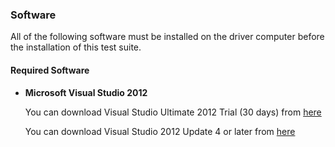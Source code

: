 ### <a name="4.6"/>Software
 
 All of the following software must be installed on the driver computer before the installation of this test suite. 
 
#### Required Software

* __Microsoft Visual Studio 2012__
 
    You can download Visual Studio Ultimate 2012 Trial (30 days) from [here](http://www.microsoft.com/en-us/download/details.aspx?id=30678)
  
    You can download Visual Studio 2012 Update 4 or later from [here](http://www.microsoft.com/en-us/download/confirmation.aspx?id=39305)
